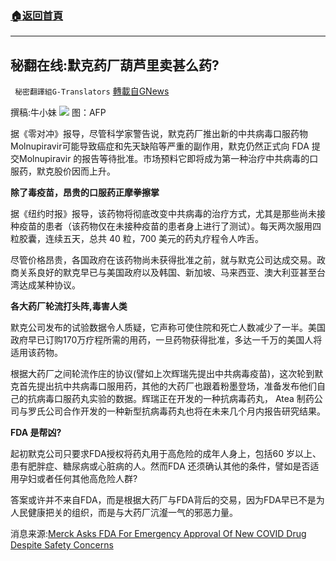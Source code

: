 ###  [:house:返回首頁](https://github.com/ourhimalayas/txt)
---


## 秘翻在线:默克药厂葫芦里卖甚么药?
` 秘密翻譯組G-Translators` [轉載自GNews](https://gnews.org/zh-hans/1587231/)

撰稿:牛小妹
![](https://assets.gnews.org/wp-content/uploads/2021/10/p-1.jpg)
图：AFP

据《零对冲》报导，尽管科学家警告说，默克药厂推出新的中共病毒口服药物Molnupiravir可能导致癌症和先天缺陷等严重的副作用，默克仍然正式向 FDA 提交Molnupiravir 的报告等待批准。市场预料它即将成为第一种治疗中共病毒的口服药，默克股价因而上升。

**除了毒疫苗，昂贵的口服药正摩拳擦掌**

据《纽约时报》报导，该药物将彻底改变中共病毒的治疗方式，尤其是那些尚未接种疫苗的患者（该药物仅在未接种疫苗的患者身上进行了测试）。每天两次服用四粒胶囊，连续五天，总共 40 粒，700 美元的药丸疗程令人咋舌。

尽管价格昂贵，各国政府在该药物尚未获得批准之前，就与默克公司达成交易。政商关系良好的默克早已与美国政府以及韩国、新加坡、马来西亚、澳大利亚甚至台湾达成某种协议。

**各大药厂轮流打头阵,毒害人类**

默克公司发布的试验数据令人质疑，它声称可使住院和死亡人数减少了一半。美国政府早已订购170万疗程所需的用药，一旦药物获得批准，多达一千万的美国人将适用该药物。

根据大药厂之间轮流作庄的协议(譬如上次辉瑞先提出中共病毒疫苗)，这次轮到默克首先提出抗中共病毒口服用药，其他的大药厂也跟着粉墨登场，准备发布他们自己的抗病毒口服药丸实验的数据。辉瑞正在开发的一种抗病毒药丸， Atea 制药公司与罗氏公司合作开发的一种新型抗病毒药丸也将在未来几个月内报告研究结果。

**FDA 是帮凶?**

起初默克公司只要求FDA授权将药丸用于高危险的成年人身上，包括60 岁以上、患有肥胖症、糖尿病或心脏病的人。然而FDA 还须确认其他的条件，譬如是否适用孕妇或者任何其他高危险人群?

答案或许并不来自FDA，而是根据大药厂与FDA背后的交易，因为FDA早已不是为人民健康把关的组织，而是与大药厂沆瀣一气的邪恶力量。

消息来源:[Merck Asks FDA For Emergency Approval Of New COVID Drug Despite Safety Concerns](http://Merck%20Asks%20FDA%20For%20Emergency%20Approval%20Of%20New%20COVID%20Drug%20Despite%20Safety%20Concerns)
